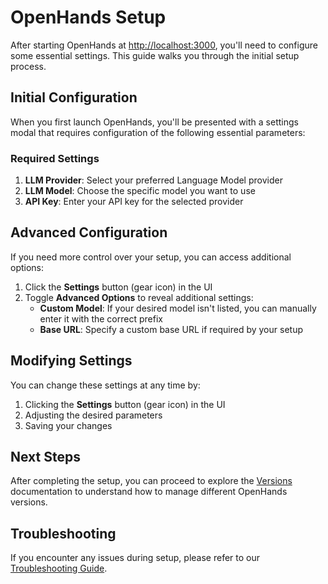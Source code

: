 # OpenHands Setup

After starting OpenHands at [http://localhost:3000](http://localhost:3000), you'll need to configure some essential settings. This guide walks you through the initial setup process.

## Initial Configuration

When you first launch OpenHands, you'll be presented with a settings modal that requires configuration of the following essential parameters:

### Required Settings

1. **LLM Provider**: Select your preferred Language Model provider
2. **LLM Model**: Choose the specific model you want to use
3. **API Key**: Enter your API key for the selected provider

## Advanced Configuration

If you need more control over your setup, you can access additional options:

1. Click the **Settings** button (gear icon) in the UI
2. Toggle **Advanced Options** to reveal additional settings:
   - **Custom Model**: If your desired model isn't listed, you can manually enter it with the correct prefix
   - **Base URL**: Specify a custom base URL if required by your setup

## Modifying Settings

You can change these settings at any time by:
1. Clicking the **Settings** button (gear icon) in the UI
2. Adjusting the desired parameters
3. Saving your changes

## Next Steps

After completing the setup, you can proceed to explore the [Versions](versions.md) documentation to understand how to manage different OpenHands versions.

## Troubleshooting

If you encounter any issues during setup, please refer to our [Troubleshooting Guide](https://docs.all-hands.dev/modules/usage/troubleshooting).